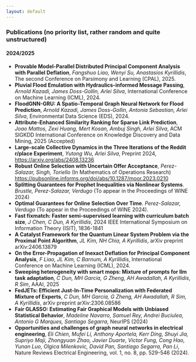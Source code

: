 ```yaml
---
layout: default
---
```


### Publications (no priority list, rather random and quite unstructured)

#### 2024/2025

+ **Provable Model-Parallel Distributed Principal Component Analysis with Parallel Deflation**, *Fangshuo Liao, Wenyi Su, Anastasios Kyrillidis*, The second Conference on Parsimony and Learning (CPAL), 2025.
+ **Pluvial Flood Emulation with Hydraulics-informed Message Passing**, *Arnold Kazadi, James Doss-Gollin, Arlei Silva*, International Conference on Machine Learning (ICML), 2024.
+ **FloodGNN-GRU: A Spatio-Temporal Graph Neural Network for Flood Prediction**, *Arnold Kazadi, James Doss-Gollin, Antonia Sebastian, Arlei Silva*, Environmental Data Science (EDS), 2024.
+ **Attribute-Enhanced Similarity Ranking for Sparse Link Prediction**, *Joao Mattos, Zexi Huang, Mert Kosan, Ambuj Singh, Arlei Silva*, ACM SIGKDD International Conference on Knowledge Discovery and Data Mining, 2025 (Accepted)
+ **Large-scale Collective Dynamics in the Three Iterations of the Reddit r/place Experiment**, *Yutong Wu, Arlei Silva*, Preprint 2024, https://arxiv.org/abs/2408.13236
+ **Robust Online Selection with Uncertain Offer Acceptance**, *Perez-Salazar, Singh, Toriello* (In Mathematics of Operations Research) https://pubsonline.informs.org/doi/abs/10.1287/moor.2023.0210
+ **Splitting Guarantees for Prophet Inequalities via Nonlinear Systems**. *Brustle, Perez-Salazar, Verdugo* (To appear in the Proceedings of WINE 2024)
+ **Optimal Guarantees for Online Selection Over Time**. *Perez-Salazar, Verdugo* (To appear in the Proceedings of WINE 2024).
+ **Fast fixmatch: Faster semi-supervised learning with curriculum batch size**, *J Chen, C Dun, A Kyrillidis*, 2024 IEEE International Symposium on Information Theory (ISIT), 1836-1841
+ **A Catalyst Framework for the Quantum Linear System Problem via the Proximal Point Algorithm**, *JL Kim, NH Chia, A Kyrillidis*, arXiv preprint arXiv:2406.13879
+ **On the Error-Propagation of Inexact Deflation for Principal Component Analysis**, *F Liao, JL Kim, C Barnum, A Kyrillidis*, International Conference on Machine Learning (ICML), 2024.
+ **Sweeping heterogeneity with smart mops: Mixture of prompts for llm task adaptation**, *C Dun, MH Garcia, G Zheng, AH Awadallah, A Kyrillidis, R Sim*, ΑΑΑΙ, 2025
+ **FedJETs: Efficient Just-In-Time Personalization with Federated Mixture of Experts**, *C Dun, MH Garcia, G Zheng, AH Awadallah, R Sim, A Kyrillidis*, arXiv preprint arXiv:2306.08586
+ **Fair GLASSO: Estimating Fair Graphical Models with Unbiased Statistical Behavior**, *Madeline Navarro, Samuel Rey, Andrei Buciulea, Antonio G Marques, Santiago Segarra*, NeurIPS (2024)
+ **Opportunities and challenges of graph neural networks in electrical engineering**, *Eli Chien, Mufei Li, Anthony Aportela, Kerr Ding, Shuyi Jia, Supriyo Maji, Zhongyuan Zhao, Javier Duarte, Victor Fung, Cong Hao, Yunan Luo, Olgica Milenkovic, David Pan, Santiago Segarra, Pan Li*, Nature Reviews Electrical Engineering, vol. 1, no. 8, pp. 529-546 (2024).
